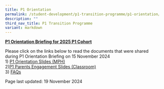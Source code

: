```yaml
---
title: P1 Orientation
permalink: /student-development/p1-transition-programme/p1-orientation/
description: ""
third_nav_title: P1 Transition Programme
variant: markdown
---
```

<p><strong><u>P1 Orientation Briefing for 2025 P1 Cohort</u></strong></p>
<p>Please click on the links below to read the documents that were shared during P1 Orientation Briefing on 15 November 2024<br>1) <a href="https://drive.google.com/file/d/1YdsAI33hjEErvvcfess_2KoSrIJdly18/view?usp=sharing" target="_blank" rel="noopener">P1 Orientation Slides (MPH)</a><br>2)<a href="https://drive.google.com/file/d/1CaTyK8G8_u-TK_CyEcjpP8m1bLBeuEG4/view?usp=sharing" target="_blank" rel="noopener">P1 Parents Engagement Slides (Classroom)</a><br>3) <a href="https://docs.google.com/document/d/12EwSjc241CYbGbdszPBuGt10eGhxsNNU/edit" target="_blank" rel="noopener">FAQs</a></p>
<p dir="ltr">Page last updated: 19 November 2024</p>